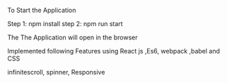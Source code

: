 To Start the Application 

Step 1: 
npm install
step 2: 
npm run start

The The Application will open in the browser 


Implemented following Features using React js ,Es6, webpack ,babel and CSS

infinitescroll,
spinner,
Responsive

